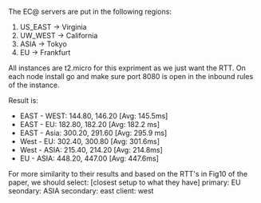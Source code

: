 The EC@ servers are put in the following regions: 

1. US_EAST -> Virginia
2. UW_WEST -> California
3. ASIA -> Tokyo
4. EU -> Frankfurt

All instances are t2.micro for this expriment as we just want the RTT. 
On each node install go and make sure port 8080 is open in the inbound rules of the instance.

Result is: 

- EAST - WEST:  144.80, 146.20 [Avg: 145.5ms]
- EAST - EU: 182.80, 182.20 [Avg: 182.2 ms]
- EAST - Asia: 300.20, 291.60 [Avg: 295.9 ms]
- West - EU:  302.40, 300.80 [Avg: 301.6ms]
- West - ASIA: 215.40, 214.20 [Avg: 214.8ms]
- EU - ASIA: 448.20, 447.00 [Avg: 447.6ms]

For more similarity to their results and based on the RTT's in Fig10 of the paper, we should select:
[closest setup to what they have] 
primary: EU
seondary: ASIA 
secondary: east
client: west
